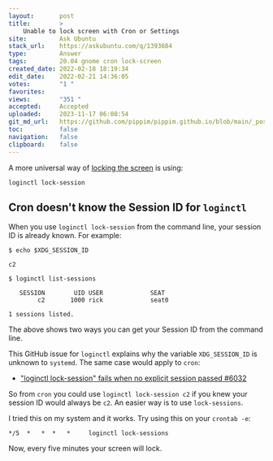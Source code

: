 ```yaml
---
layout:       post
title:        >
    Unable to lock screen with Cron or Settings
site:         Ask Ubuntu
stack_url:    https://askubuntu.com/q/1393684
type:         Answer
tags:         20.04 gnome cron lock-screen
created_date: 2022-02-18 18:19:34
edit_date:    2022-02-21 14:36:05
votes:        "1 "
favorites:    
views:        "351 "
accepted:     Accepted
uploaded:     2023-11-17 06:08:54
git_md_url:   https://github.com/pippim/pippim.github.io/blob/main/_posts/2022/2022-02-18-Unable-to-lock-screen-with-Cron-or-Settings.md
toc:          false
navigation:   false
clipboard:    false
---
```


A more universal way of [locking the screen](https://wiki.archlinux.org/title/Session_lock) is using:

``` 
loginctl lock-session
```

## Cron doesn't know the Session ID for `loginctl`

When you use `loginctl lock-session` from the command line, your session ID is already known. For example:

``` shell
$ echo $XDG_SESSION_ID

c2

$ loginctl list-sessions

   SESSION        UID USER             SEAT            
        c2       1000 rick             seat0           

1 sessions listed.
```

The above shows two ways you can get your Session ID from the command line.

This GitHub issue for `loginctl` explains why the variable `XDG_SESSION_ID` is unknown to `systemd`. The same case would apply to `cron`:

- [ "loginctl lock-session" fails when no explicit session passed #6032 ](https://github.com/systemd/systemd/issues/6032)

So from `cron` you could use `loginctl lock-session c2` if you knew your session ID would always be `c2`. An easier way is to use `lock-sessions`.

I tried this on my system and it works. Try using this on your `crontab -e`:

``` 
*/5  *   *  *   *     loginctl lock-sessions
```

Now, every five minutes your screen will lock.

